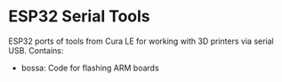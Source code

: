 ESP32 Serial Tools
==================

ESP32 ports of tools from Cura LE for working with 3D printers via serial USB. Contains:

* bossa: Code for flashing ARM boards
